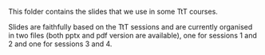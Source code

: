 This folder contains the slides that we use in some TtT courses. 

Slides are faithfully based on the TtT sessions and are currently organised in two files (both pptx and pdf version are available), one for sessions 1 and 2 and one for sessions 3 and 4.
